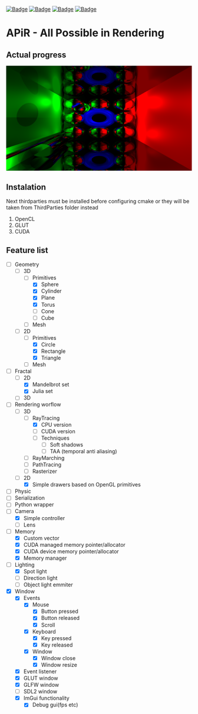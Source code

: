 [![Badge](https://img.shields.io/badge/C++-birghtgreen)](https://github.com/Basicula)
[![Badge](https://img.shields.io/badge/C-birghtgreen)](https://github.com/Basicula)
[![Badge](https://img.shields.io/badge/Python-blue)](https://github.com/Basicula)
[![Badge](https://img.shields.io/badge/CMake-aaaaaa)](https://github.com/Basicula)

# **APiR** - **A**ll **P**ossible **i**n **R**endering

## Actual progress
![](States/actual_state.png)

## Instalation
Next thirdparties must be installed before configuring cmake
or they will be taken from ThirdParties folder instead
1. OpenCL
2. GLUT
3. CUDA

## Feature list
- [ ] Geometry
    - [ ] 3D
        - [ ] Primitives
            - [x] Sphere
            - [x] Cylinder
            - [x] Plane
            - [x] Torus
            - [ ] Cone
            - [ ] Cube
        - [ ] Mesh
    - [ ] 2D
        - [ ] Primitives
            - [x] Circle
            - [x] Rectangle
            - [x] Triangle
        - [ ] Mesh
- [ ] Fractal
    - [ ] 2D
        - [x] Mandelbrot set
        - [x] Julia set
    - [ ] 3D
- [ ] Rendering worflow
    - [ ] 3D
        - [ ] RayTracing
            - [x] CPU version
            - [ ] CUDA version
            - [ ] Techniques
                - [ ] Soft shadows
                - [ ] TAA (temporal anti aliasing)
        - [ ] RayMarching
        - [ ] PathTracing
        - [ ] Rasterizer
    - [ ] 2D
        - [x] Simple drawers based on OpenGL primitives
- [ ] Physic
- [ ] Serialization
- [ ] Python wrapper
- [ ] Camera
    - [x] Simple controller
    - [ ] Lens
- [ ] Memory
    - [x] Custom vector
    - [x] CUDA managed memory pointer/allocator
    - [x] CUDA device memory pointer/allocator
    - [x] Memory manager
- [ ] Lighting
    - [x] Spot light
    - [ ] Direction light
    - [ ] Object light emmiter
- [x] Window
    - [x] Events
        - [x] Mouse
            - [x] Button pressed
            - [x] Button released
            - [x] Scroll
        - [x] Keyboard
            - [x] Key pressed
            - [x] Key released
        - [x] Window
            - [x] Window close
            - [x] Window resize
    - [x] Event listener
    - [x] GLUT window
    - [x] GLFW window
    - [ ] SDL2 window
    - [x] ImGui functionality
        - [x] Debug gui(fps etc)
